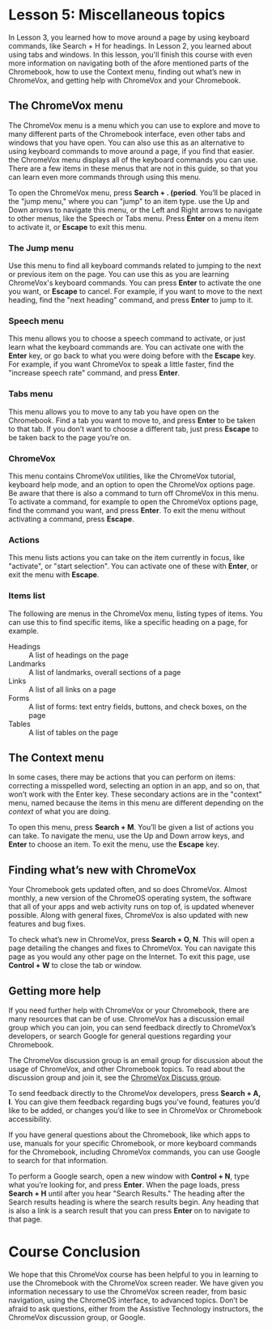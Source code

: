 # Lesson 5: Miscellaneous topics

In Lesson 3, you learned how to move around a page by using keyboard
commands, like Search + H for headings. In Lesson 2, you learned about
using tabs and windows. In this lesson, you'll finish this course with
even more information on navigating both of the afore mentioned parts
of the Chromebook, how to use the Context menu, finding out what’s new
in ChromeVox, and getting help with
ChromeVox and your Chromebook.

## The ChromeVox menu

The ChromeVox menu is a menu which you can use to explore and move to
many different parts of the Chromebook interface, even other tabs and
windows that you have open. You can also use this as an alternative to
using keyboard commands to move around a page, if you find that
easier. the ChromeVox menu displays all of the keyboard commands you
can use. There are a few items in these menus that are not in this
guide, so that you can learn even more commands through using this menu.

To open the ChromeVox menu, press **Search + . (period**. You’ll be
placed in the "jump menu," where you can "jump" to an item type. use
the Up and Down arrows to navigate this menu, or the Left and Right
arrows to navigate to other menus, like the Speech or Tabs menu. Press
**Enter** on a menu item to activate it, or **Escape** to exit this menu.

### The Jump menu

Use this menu to find all keyboard commands related to jumping to the
next or previous item on the page. You can use this as you are
learning ChromeVox's keyboard commands. You can press **Enter** to
activate the one you want, or **Escape** to cancel. For example, if
you want to move to the next heading, find the "next heading" command,
and press **Enter** to jump to it.

### Speech menu

This menu allows you to choose a speech command to activate, or just
learn what the keyboard commands are. You can activate one with the
**Enter** key, or go back to what you were doing before with the
**Escape** key. For example, if you want ChromeVox to speak a little
faster, find the "increase speech rate" command, and press **Enter**.

### Tabs menu

This menu allows you to move to any tab you have open on the
Chromebook. Find a tab you want to move to, and press **Enter** to be
taken to that tab. If you don’t want to choose a different tab, just
press **Escape** to be taken back to the page you’re on.

### ChromeVox

This menu contains ChromeVox utilities, like the ChromeVox tutorial,
keyboard help mode, and an option to open the ChromeVox options page.
Be aware that there is also a command to turn off ChromeVox in this
menu. To activate a command, for example to open the ChromeVox options
page, find the command you want, and press **Enter**. To exit the menu
without activating a command, press **Escape**.

### Actions

This menu lists actions you can take on the item currently in focus,
like "activate", or "start selection". You can activate one of these
with **Enter**, or exit the menu with **Escape**.

### Items list

The following are menus in the ChromeVox menu, listing types of items.
You can use this to find specific items, like a specific heading on a
page, for example.

<dl>
<dt>Headings</dt>
<dd>A list of headings on the page</dd>
<dt>Landmarks</dt>
<dd>A list of landmarks, overall sections of a page</dd>
<dt>Links</dt>
<dd>A list of all links on a page</dd>
<dt>Forms</dt>
<dd>A list of forms: text entry fields, buttons, and check boxes, on
the page</dd>
<dt>Tables</dt>
<dd>A list of tables on the page</dd>
</dl>

## The Context menu

In some cases, there may be actions that you can perform on items:
correcting a misspelled word, selecting an option in an app, and so
on, that won’t work with the Enter key. These secondary actions are in
the "context" menu, named because the items in this menu are different
depending on the *context* of what you are doing.

To open this menu, press **Search + M**. You’ll be given a list of
actions you can take. To navigate the menu, use the Up and Down arrow
keys, and **Enter** to choose an item. To exit the menu, use the
**Escape** key.

## Finding what’s new with ChromeVox

Your Chromebook gets updated often, and so does ChromeVox. Almost
monthly, a new version of the ChromeOS operating system, the software
that all of your apps and web activity runs on top of, is updated
whenever possible. Along with general fixes, ChromeVox is also updated
with new features and bug fixes.

To check what’s new in ChromeVox, press **Search + O, N**. This will
open a page detailing the changes and fixes to ChromeVox. You can
navigate this page as you would any other page on the Internet. To
exit this page, use **Control + W** to close the tab or window.

## Getting more help

If you need further help with ChromeVox or your Chromebook, there are
many resources that can be of use. ChromeVox has a discussion email
group which you can join, you can send feedback directly to
ChromeVox’s developers, or search Google for general questions
regarding your Chromebook.

The ChromeVox discussion group is an email group for discussion about
the usage of ChromeVox, and other Chromebook topics. To read about the
discussion group and join it, see the [ChromeVox Discuss
group](https://groups.google.com/forum/#!forum/chromevox-discuss).

To send feedback directly to the ChromeVox developers, press
**Search + A, I**. You can give them feedback regarding bugs you’ve
found, features you’d like to be added, or changes you’d like to see
in ChromeVox or Chromebook accessibility.

If you have general questions about the Chromebook, like which apps to
use, manuals for your specific Chromebook, or more keyboard commands
for the Chromebook, including ChromeVox commands, you can use
Google to search for that information.

To perform a Google search, open a new window with **Control + N**,
type what you’re looking for, and press **Enter**. When the page
loads, press **Search + H** until after you hear "Search Results." The
heading after the Search results heading is where the search results
begin. Any heading that is also a link is a search result that you can
press **Enter** on to navigate to that page.

# Course Conclusion

We hope that this ChromeVox course has been helpful to you in learning
to use the Chromebook with the ChromeVox screen reader. We have given
you information necessary to use the ChromeVox screen reader, from
basic navigation, using the ChromeOS interface, to advanced topics.
Don’t be afraid to ask questions, either from the Assistive Technology
instructors, the ChromeVox discussion group, or Google.
